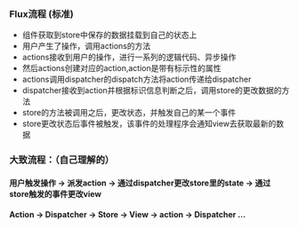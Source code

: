 ### Flux流程 (标准)
- 组件获取到store中保存的数据挂载到自己的状态上
- 用户产生了操作，调用actions的方法
- actions接收到用户的操作，进行一系列的逻辑代码、异步操作
- 然后actions创建对应的action,action是带有标示性的属性
- actions调用dispatcher的dispatch方法将action传递给dispatcher
- dispatcher接收到action并根据标识信息判断之后，调用store的更改数据的方法
- store的方法被调用之后，更改状态，并触发自己的某一个事件
- store更改状态后事件被触发，该事件的处理程序会通知view去获取最新的数据

### 大致流程：（自己理解的）
#### 用户触发操作 -> 派发action -> 通过dispatcher更改store里的state -> 通过store触发的事件更改view
#### Action -> Dispatcher -> Store -> View -> action -> Dispatcher ...